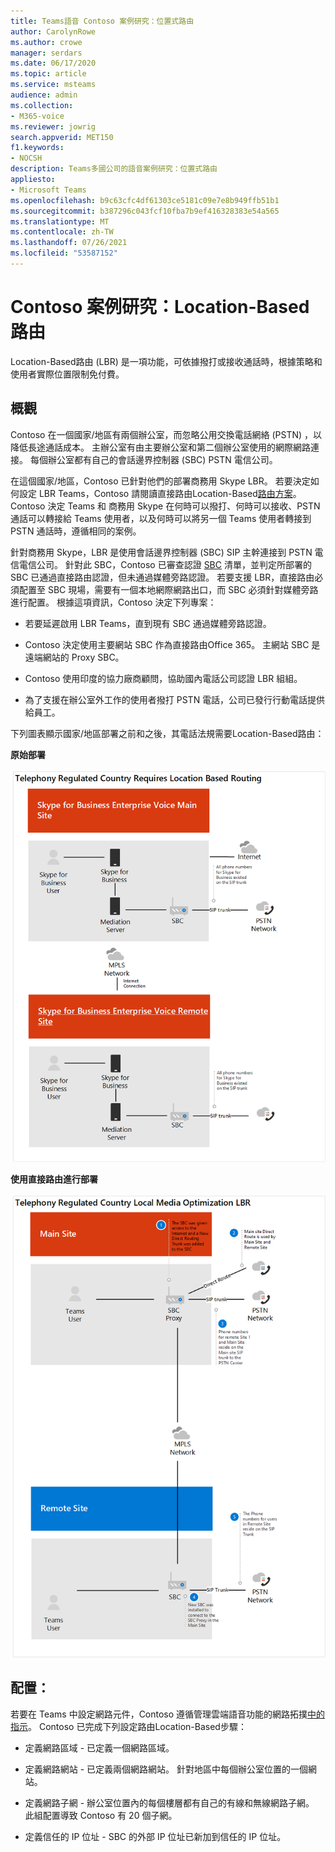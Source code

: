 ```yaml
---
title: Teams語音 Contoso 案例研究：位置式路由
author: CarolynRowe
ms.author: crowe
manager: serdars
ms.date: 06/17/2020
ms.topic: article
ms.service: msteams
audience: admin
ms.collection:
- M365-voice
ms.reviewer: jowrig
search.appverid: MET150
f1.keywords:
- NOCSH
description: Teams多國公司的語音案例研究：位置式路由
appliesto:
- Microsoft Teams
ms.openlocfilehash: b9c63cfc4df61303ce5181c09e7e8b949ffb51b1
ms.sourcegitcommit: b387296c043fcf10fba7b9ef416328383e54a565
ms.translationtype: MT
ms.contentlocale: zh-TW
ms.lasthandoff: 07/26/2021
ms.locfileid: "53587152"
---
```

# <a name="contoso-case-study-location-based-routing"></a>Contoso 案例研究：Location-Based路由

Location-Based路由 (LBR) 是一項功能，可依據撥打或接收通話時，根據策略和使用者實際位置限制免付費。  

## <a name="overview"></a>概觀

Contoso 在一個國家/地區有兩個辦公室，而忽略公用交換電話網絡 (PSTN) ，以降低長途通話成本。 主辦公室有由主要辦公室和第二個辦公室使用的網際網路連接。 每個辦公室都有自己的會話邊界控制器 (SBC) PSTN 電信公司。  
 
在這個國家/地區，Contoso 已針對他們的部署商務用 Skype LBR。 若要決定如何設定 LBR Teams，Contoso 請閱讀直接路由Location-Based[路由方案](location-based-routing-plan.md)。 Contoso 決定 Teams 和 商務用 Skype 在何時可以撥打、何時可以接收、PSTN 通話可以轉接給 Teams 使用者，以及何時可以將另一個 Teams 使用者轉接到 PSTN 通話時，遵循相同的案例。  

針對商務用 Skype，LBR 是使用會話邊界控制器 (SBC) SIP 主幹連接到 PSTN 電信電信公司。 針對此 SBC，Contoso 已審查認證 [SBC](direct-routing-border-controllers.md) 清單，並判定所部署的 SBC 已通過直接路由認證，但未通過媒體旁路認證。 若要支援 LBR，直接路由必須配置至 SBC 現場，需要有一個本地網際網路出口，而 SBC 必須針對媒體旁路進行配置。 根據這項資訊，Contoso 決定下列專案：

- 若要延遲啟用 LBR Teams，直到現有 SBC 通過媒體旁路認證。   

- Contoso 決定使用主要網站 SBC 作為直接路由Office 365。  主網站 SBC 是遠端網站的 Proxy SBC。  

- Contoso 使用印度的協力廠商顧問，協助國內電話公司認證 LBR 組組。  

- 為了支援在辦公室外工作的使用者撥打 PSTN 電話，公司已發行行動電話提供給員工。 

下列圖表顯示國家/地區部署之前和之後，其電話法規需要Location-Based路由：

**原始部署**

![顯示狀態之前圖表。](media/voice-case-study-5.png)

**使用直接路由進行部署**

![顯示狀態前圖表 2。](media/voice-case-study-6.png)


## <a name="configuration"></a>配置： 

若要在 Teams 中設定網路元件，Contoso 遵循管理雲端語音功能的網路拓撲[中的指示](manage-your-network-topology.md)。 Contoso 已完成下列設定路由Location-Based步驟： 

- 定義網路區域 - 已定義一個網路區域。 

- 定義網路網站 - 已定義兩個網路網站。 針對地區中每個辦公室位置的一個網站。

- 定義網路子網 - 辦公室位置內的每個樓層都有自己的有線和無線網路子網。 此組配置導致 Contoso 有 20 個子網。 

- 定義信任的 IP 位址 - SBC 的外部 IP 位址已新加到信任的 IP 位址。  

